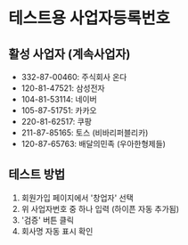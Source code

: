 # 테스트용 사업자등록번호

## 활성 사업자 (계속사업자)
- 332-87-00460: 주식회사 온다
- 120-81-47521: 삼성전자
- 104-81-53114: 네이버
- 105-87-51751: 카카오
- 220-81-62517: 쿠팡
- 211-87-85165: 토스 (비바리퍼블리카)
- 120-87-65763: 배달의민족 (우아한형제들)

## 테스트 방법
1. 회원가입 페이지에서 '창업자' 선택
2. 위 사업자번호 중 하나 입력 (하이픈 자동 추가됨)
3. '검증' 버튼 클릭
4. 회사명 자동 표시 확인